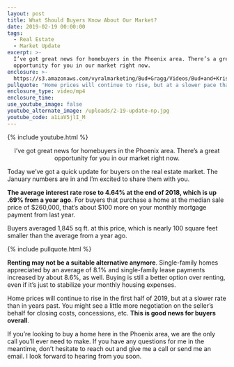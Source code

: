 ```yaml
---
layout: post
title: What Should Buyers Know About Our Market?
date: 2019-02-19 00:00:00
tags:
  - Real Estate
  - Market Update
excerpt: >-
  I’ve got great news for homebuyers in the Phoenix area. There’s a great
  opportunity for you in our market right now.
enclosure: >-
  https://s3.amazonaws.com/vyralmarketing/Bud+Gragg/Videos/Bud+and+Kristin+Gragg+-+What+Should+Buyers+Know+About+Our+Market_.mp4
pullquote: 'Home prices will continue to rise, but at a slower pace than in the past.'
enclosure_type: video/mp4
enclosure_time:
use_youtube_image: false
youtube_alternate_image: /uploads/2-19-update-np.jpg
youtube_code: a1iaV5jlI_M
---
```


{% include youtube.html %}

<center>I’ve got great news for homebuyers in the Phoenix area. There’s a great opportunity for you in our market right now.</center>

Today we’ve got a quick update for buyers on the real estate market. The January numbers are in and I’m excited to share them with you.

**The average interest rate rose to 4.64% at the end of 2018, which is up .69% from a year ago**. For buyers that purchase a home at the median sale price of $260,000, that’s about $100 more on your monthly mortgage payment from last year.

Buyers averaged 1,845 sq ft. at this price, which is nearly 100 square feet smaller than the average from a year ago.

{% include pullquote.html %}

**Renting may not be a suitable alternative anymore**. Single-family homes appreciated by an average of 8.1% and single-family lease payments increased by about 8.6%, as well. Buying is still a better option over renting, even if it’s just to stabilize your monthly housing expenses.

Home prices will continue to rise in the first half of 2019, but at a slower rate than in years past. You might see a little more negotiation on the seller’s behalf for closing costs, concessions, etc. **This is good news for buyers overall**.

If you’re looking to buy a home here in the Phoenix area, we are the only call you’ll ever need to make. If you have any questions for me in the meantime, don’t hesitate to reach out and give me a call or send me an email. I look forward to hearing from you soon.